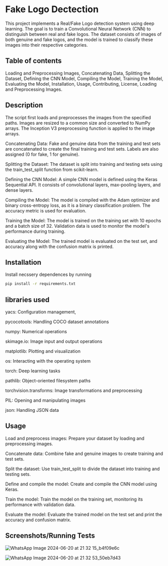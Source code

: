 
# Fake Logo Dectection

This project implements a Real/Fake Logo detection system using deep learning. The goal is to train a Convolutional Neural Network (CNN) to distinguish between real and fake logos. The dataset consists of images of both genuine and fake logos, and the model is trained to classify these images into their respective categories.



## Table of contents
 Loading and Preprocessing Images, Concatenating Data, Splitting the Dataset, Defining the CNN Model, Compiling the Model, Training the Model, Evaluating the Model, Installation, Usage, Contributing, License, Loading and Preprocessing Images.


## Description
The script first loads and preprocesses the images from the specified paths. Images are resized to a common size and converted to NumPy arrays. The Inception V3 preprocessing function is applied to the image arrays.

Concatenating Data:
Fake and genuine data from the training and test sets are concatenated to create the final training and test sets. Labels are also assigned (0 for fake, 1 for genuine).

Splitting the Dataset:
The dataset is split into training and testing sets using the train_test_split function from scikit-learn.

Defining the CNN Model:
A simple CNN model is defined using the Keras Sequential API. It consists of convolutional layers, max-pooling layers, and dense layers.

Compiling the Model:
The model is compiled with the Adam optimizer and binary cross-entropy loss, as it is a binary classification problem. The accuracy metric is used for evaluation.

Training the Model:
The model is trained on the training set with 10 epochs and a batch size of 32. Validation data is used to monitor the model's performance during training.

Evaluating the Model:
The trained model is evaluated on the test set, and accuracy along with the confusion matrix is printed.

## Installation

Install necssery dependences by running

```bash
pip install -r requirements.txt
```
## libraries used
yacs: Configuration management,

pycocotools: Handling COCO dataset annotations

numpy: Numerical operations

skimage.io: Image input and output operations

matplotlib: Plotting and visualization

os: Interacting with the operating system

torch: Deep learning tasks

pathlib: Object-oriented filesystem paths

torchvision.transforms: Image transformations and preprocessing

PIL: Opening and manipulating images

json: Handling JSON data

## Usage
Load and preprocess images: Prepare your dataset by loading and preprocessing images.

Concatenate data: Combine fake and genuine images to create training and test sets.

Split the dataset: Use train_test_split to divide the dataset into training and testing sets.

Define and compile the model: Create and compile the CNN model using Keras.

Train the model: Train the model on the training set, monitoring its performance with validation data.

Evaluate the model: Evaluate the trained model on the test set and print the accuracy and confusion matrix.
## Screenshots/Running Tests
![WhatsApp Image 2024-06-20 at 21 32 15_b4f09e6c](https://github.com/koushi4500/koushik-demo/assets/161230937/689a573d-b6ad-49a1-aaf2-95ab95a8bc80)

![WhatsApp Image 2024-06-20 at 21 32 53_50eb7d43](https://github.com/koushi4500/koushik-demo/assets/161230937/92147119-1870-45f0-a33c-0668b976ba76)






